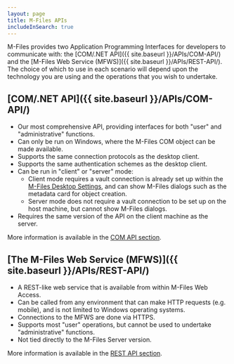 ```yaml
---
layout: page
title: M-Files APIs
includeInSearch: true
---
```


M-Files provides two Application Programming Interfaces for developers to communicate with: the [COM/.NET API]({{ site.baseurl }}/APIs/COM-API/) and the [M-Files Web Service (MFWS)]({{ site.baseurl }}/APIs/REST-API/). The choice of which to use in each scenario will depend upon the technology you are using and the operations that you wish to undertake.

## [COM/.NET API]({{ site.baseurl }}/APIs/COM-API/)

* Our most comprehensive API, providing interfaces for both "user" and "administrative" functions.
* Can only be run on Windows, where the M-Files COM object can be made available.
* Supports the same connection protocols as the desktop client.
* Supports the same authentication schemes as the desktop client.
* Can be run in "client" or "server" mode:
  * Client mode requires a vault connection is already set up within the [M-Files Desktop Settings](http://www.m-files.com/user-guide/latest/eng/#Implementing_the_document_vault.html), and can show M-Files dialogs such as the metadata card for object creation.
  * Server mode does not require a vault connection to be set up on the host machine, but cannot show M-Files dialogs.
* Requires the same version of the API on the client machine as the server.

<p class="note">More information is available in the <a href="{{ site.baseurl }}/APIs/COM-API/">COM API section</a>.</p>

## [The M-Files Web Service (MFWS)]({{ site.baseurl }}/APIs/REST-API/)

* A REST-like web service that is available from within M-Files Web Access.
* Can be called from any environment that can make HTTP requests (e.g. mobile), and is not limited to Windows operating systems.
* Connections to the MFWS are done via HTTPS.
* Supports most "user" operations, but cannot be used to undertake "administrative" functions.
* Not tied directly to the M-Files Server version.

<p class="note">More information is available in the <a href="{{ site.baseurl }}/APIs/REST-API/">REST API section</a>.</p>
